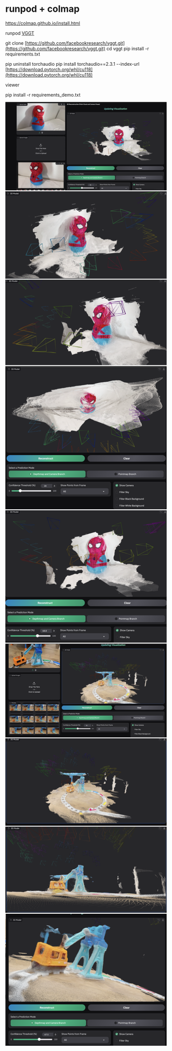 # runpod + colmap

https://colmap.github.io/install.html

runpod [VGGT](https://www.notion.so/VGGT-1cb71bdab3cf801fb8cdddfb0e7282d5?pvs=21) 

git clone [https://github.com/facebookresearch/vggt.git](https://github.com/facebookresearch/vggt.git)
cd vggt
pip install -r requirements.txt

pip uninstall torchaudio
pip install torchaudio==2.3.1 --index-url [https://download.pytorch.org/whl/cu118](https://download.pytorch.org/whl/cu118)

viewer

pip install -r requirements_demo.txt

![image.png](images/runpod%20colmap%201cb71bdab3cf80c186c9eb85c894e561/image.png)
![image.png](images/runpod%20colmap%201cb71bdab3cf80c186c9eb85c894e561/image%201.png)
![image.png](images/runpod%20colmap%201cb71bdab3cf80c186c9eb85c894e561/image%202.png)
![image.png](images/runpod%20colmap%201cb71bdab3cf80c186c9eb85c894e561/image%203.png)
![image.png](images/runpod%20colmap%201cb71bdab3cf80c186c9eb85c894e561/image%204.png)
![image.png](images/runpod%20colmap%201cb71bdab3cf80c186c9eb85c894e561/image%205.png)
![image.png](images/runpod%20colmap%201cb71bdab3cf80c186c9eb85c894e561/image%206.png)
![image.png](images/runpod%20colmap%201cb71bdab3cf80c186c9eb85c894e561/image%207.png)
![image.png](images/runpod%20colmap%201cb71bdab3cf80c186c9eb85c894e561/image%208.png)
